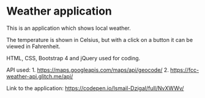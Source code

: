 # Weather application

This is an application which shows local weather. 

The temperature is shown in Celsius, but with a click on a button it can be viewed in Fahrenheit.

HTML, CSS, Bootstrap 4 and jQuery used for coding.

API used: 1. https://maps.googleapis.com/maps/api/geocode/
          2. https://fcc-weather-api.glitch.me/api/

Link to the application: https://codepen.io/Ismail-Dzigal/full/NvXWWv/